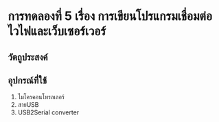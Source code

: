 # การทดลองที่ 5 เรื่อง การเขียนโปรแกรมเชื่อมต่อไวไฟและเว็บเซอร์เวอร์

## วัตถูประสงค์

## อุปกรณ์ที่ใช้
   1. ไมโครคอนโทรลเลอร์
   2. สายUSB
   3. USB2Serial converter

## 
